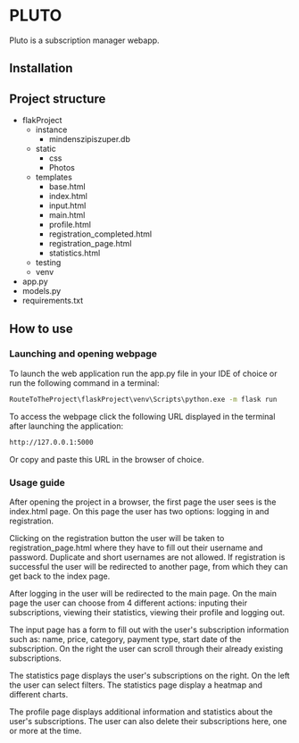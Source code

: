 # PLUTO
Pluto is a subscription manager webapp.

## Installation


## Project structure

- flakProject
    - instance
      - mindenszipiszuper.db
    - static
        - css
        - Photos
    - templates
        - base.html
        - index.html
        - input.html
        - main.html
        - profile.html
        - registration_completed.html
        - registration_page.html
        - statistics.html
  - testing
  - venv
- app.py
- models.py
- requirements.txt

## How to use

### Launching and opening webpage

To launch the web application run the app.py file in your IDE of choice or run the following command in a terminal:

```bash
RouteToTheProject\flaskProject\venv\Scripts\python.exe -m flask run
```

To access the webpage click the following URL displayed in the terminal after launching the application:

```bash
http://127.0.0.1:5000
```

Or copy and paste this URL in the browser of choice.

### Usage guide

After opening the project in a browser, the first page the user sees is the index.html page. On this page the user has two options: logging in and registration. 

Clicking on the registration button the user will be taken to registration_page.html where they have to fill out their username and password. Duplicate and short usernames are not allowed. If registration is successful the user will be redirected to another page, from which they can get back to the index page.

After logging in the user will be redirected to the main page. On the main page the user can choose from 4 different actions: inputing their subscriptions, viewing their statistics, viewing their profile and logging out. 

The input page has a form to fill out with the user's subscription information such as: name, price, category, payment type, start date of the subscription. On the right the user can scroll through their already existing subscriptions.

The statistics page displays the user's subscriptions on the right. On the left the user can select filters. The statistics page display a heatmap and different charts.

The profile page displays additional information and statistics about the user's subscriptions. The user can also delete their subscriptions here, one or more at the time. 





